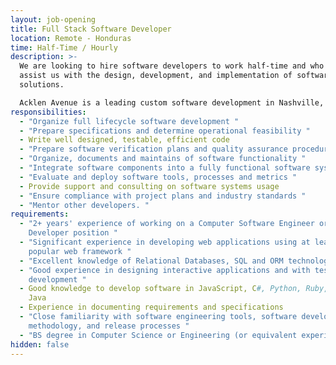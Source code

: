 ```yaml
---
layout: job-opening
title: Full Stack Software Developer
location: Remote - Honduras
time: Half-Time / Hourly
description: >-
  We are looking to hire software developers to work half-time and who will
  assist us with the design, development, and implementation of software
  solutions. 

  Acklen Avenue is a leading custom software development in Nashville, Tennessee. 
responsibilities:
  - "Organize full lifecycle software development "
  - "Prepare specifications and determine operational feasibility "
  - Write well designed, testable, efficient code
  - "Prepare software verification plans and quality assurance procedures "
  - "Organize, documents and maintains of software functionality "
  - "Integrate software components into a fully functional software system "
  - "Evaluate and deploy software tools, processes and metrics "
  - Provide support and consulting on software systems usage
  - "Ensure compliance with project plans and industry standards "
  - "Mentor other developers. "
requirements:
  - "2+ years' experience of working on a Computer Software Engineer or Software
    Developer position "
  - "Significant experience in developing web applications using at least one
    popular web framework "
  - "Excellent knowledge of Relational Databases, SQL and ORM technologies "
  - "Good experience in designing interactive applications and with test-driven
    development "
  - Good knowledge to develop software in JavaScript, C#, Python, Ruby, PHP or
    Java
  - Experience in documenting requirements and specifications
  - "Close familiarity with software engineering tools, software development
    methodology, and release processes "
  - "BS degree in Computer Science or Engineering (or equivalent experience) "
hidden: false
---
```

